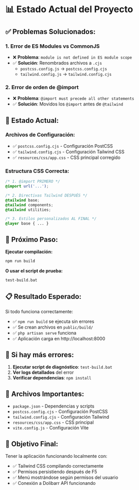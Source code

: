 # 📊 Estado Actual del Proyecto

## ✅ Problemas Solucionados:

### 1. **Error de ES Modules vs CommonJS**
- ❌ **Problema**: `module is not defined in ES module scope`
- ✅ **Solución**: Renombrados archivos a `.cjs`
  - `postcss.config.js` → `postcss.config.cjs`
  - `tailwind.config.js` → `tailwind.config.cjs`

### 2. **Error de orden de @import**
- ❌ **Problema**: `@import must precede all other statements`
- ✅ **Solución**: Movidos los `@import` antes de `@tailwind`

## 🎯 Estado Actual:

### Archivos de Configuración:
- ✅ `postcss.config.cjs` - Configuración PostCSS
- ✅ `tailwind.config.cjs` - Configuración Tailwind CSS
- ✅ `resources/css/app.css` - CSS principal corregido

### Estructura CSS Correcta:
```css
/* 1. @import PRIMERO */
@import url('...');

/* 2. Directivas Tailwind DESPUÉS */
@tailwind base;
@tailwind components;
@tailwind utilities;

/* 3. Estilos personalizados AL FINAL */
@layer base { ... }
```

## 🚀 Próximo Paso:

**Ejecutar compilación:**
```bash
npm run build
```

**O usar el script de prueba:**
```bash
test-build.bat
```

## 📋 Resultado Esperado:

Si todo funciona correctamente:
- ✅ `npm run build` se ejecuta sin errores
- ✅ Se crean archivos en `public/build/`
- ✅ `php artisan serve` funciona
- ✅ Aplicación carga en http://localhost:8000

## 🔧 Si hay más errores:

1. **Ejecutar script de diagnóstico**: `test-build.bat`
2. **Ver logs detallados** del error
3. **Verificar dependencias**: `npm install`

## 📝 Archivos Importantes:

- `package.json` - Dependencias y scripts
- `postcss.config.cjs` - Configuración PostCSS
- `tailwind.config.cjs` - Configuración Tailwind
- `resources/css/app.css` - CSS principal
- `vite.config.js` - Configuración Vite

## 🎯 Objetivo Final:

Tener la aplicación funcionando localmente con:
- ✅ Tailwind CSS compilando correctamente
- ✅ Permisos persistiendo después de F5
- ✅ Menú mostrándose según permisos del usuario
- ✅ Conexión a Dolibarr API funcionando
